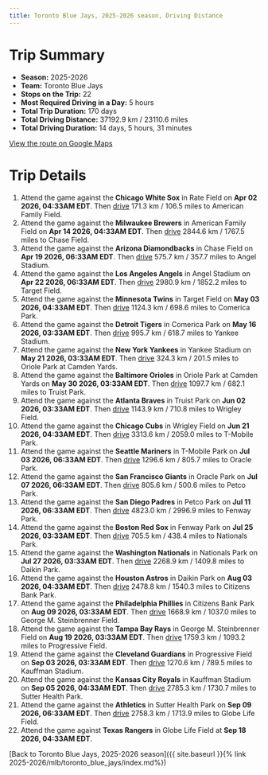 ```yaml
---
title: Toronto Blue Jays, 2025-2026 season, Driving Distance
---
```


# Trip Summary
- **Season:** 2025-2026
- **Team:** Toronto Blue Jays
- **Stops on the Trip:** 22
- **Most Required Driving in a Day:** 5 hours
- **Total Trip Duration:** 170 days
- **Total Driving Distance:** 37192.9 km / 23110.6 miles
- **Total Driving Duration:** 14 days, 5 hours, 31 minutes

[View the route on Google Maps](https://www.google.com/maps/dir/Rate+Field+Chicago/American+Family+Field+Milwaukee/Chase+Field+Phoenix/Angel+Stadium+Anaheim/Target+Field+Minneapolis/Comerica+Park+Detroit/Yankee+Stadium+Bronx/Oriole+Park+at+Camden+Yards+Baltimore/Truist+Park+Atlanta/Wrigley+Field+Chicago/T-Mobile+Park+Seattle/Oracle+Park+San+Francisco/Petco+Park+San+Diego/Fenway+Park+Boston/Nationals+Park+Washington/Daikin+Park+Houston/Citizens+Bank+Park+Philadelphia/George+M.+Steinbrenner+Field+Tampa/Progressive+Field+Cleveland/Kauffman+Stadium+Kansas+City/Sutter+Health+Park+Sacramento/Globe+Life+Field+Arlington)

# Trip Details
1. Attend the game against the **Chicago White Sox** in Rate Field on **Apr 02 2026, 04:33AM EDT**. Then [drive](https://www.google.com/maps/dir/Rate+Field+Chicago/American+Family+Field+Milwaukee) 171.3 km / 106.5 miles to American Family Field.
2. Attend the game against the **Milwaukee Brewers** in American Family Field on **Apr 14 2026, 04:33AM EDT**. Then [drive](https://www.google.com/maps/dir/American+Family+Field+Milwaukee/Chase+Field+Phoenix) 2844.6 km / 1767.5 miles to Chase Field.
3. Attend the game against the **Arizona Diamondbacks** in Chase Field on **Apr 19 2026, 06:33AM EDT**. Then [drive](https://www.google.com/maps/dir/Chase+Field+Phoenix/Angel+Stadium+Anaheim) 575.7 km / 357.7 miles to Angel Stadium.
4. Attend the game against the **Los Angeles Angels** in Angel Stadium on **Apr 22 2026, 06:33AM EDT**. Then [drive](https://www.google.com/maps/dir/Angel+Stadium+Anaheim/Target+Field+Minneapolis) 2980.9 km / 1852.2 miles to Target Field.
5. Attend the game against the **Minnesota Twins** in Target Field on **May 03 2026, 04:33AM EDT**. Then [drive](https://www.google.com/maps/dir/Target+Field+Minneapolis/Comerica+Park+Detroit) 1124.3 km / 698.6 miles to Comerica Park.
6. Attend the game against the **Detroit Tigers** in Comerica Park on **May 16 2026, 03:33AM EDT**. Then [drive](https://www.google.com/maps/dir/Comerica+Park+Detroit/Yankee+Stadium+Bronx) 995.7 km / 618.7 miles to Yankee Stadium.
7. Attend the game against the **New York Yankees** in Yankee Stadium on **May 21 2026, 03:33AM EDT**. Then [drive](https://www.google.com/maps/dir/Yankee+Stadium+Bronx/Oriole+Park+at+Camden+Yards+Baltimore) 324.3 km / 201.5 miles to Oriole Park at Camden Yards.
8. Attend the game against the **Baltimore Orioles** in Oriole Park at Camden Yards on **May 30 2026, 03:33AM EDT**. Then [drive](https://www.google.com/maps/dir/Oriole+Park+at+Camden+Yards+Baltimore/Truist+Park+Atlanta) 1097.7 km / 682.1 miles to Truist Park.
9. Attend the game against the **Atlanta Braves** in Truist Park on **Jun 02 2026, 03:33AM EDT**. Then [drive](https://www.google.com/maps/dir/Truist+Park+Atlanta/Wrigley+Field+Chicago) 1143.9 km / 710.8 miles to Wrigley Field.
10. Attend the game against the **Chicago Cubs** in Wrigley Field on **Jun 21 2026, 04:33AM EDT**. Then [drive](https://www.google.com/maps/dir/Wrigley+Field+Chicago/T-Mobile+Park+Seattle) 3313.6 km / 2059.0 miles to T-Mobile Park.
11. Attend the game against the **Seattle Mariners** in T-Mobile Park on **Jul 03 2026, 06:33AM EDT**. Then [drive](https://www.google.com/maps/dir/T-Mobile+Park+Seattle/Oracle+Park+San+Francisco) 1296.6 km / 805.7 miles to Oracle Park.
12. Attend the game against the **San Francisco Giants** in Oracle Park on **Jul 07 2026, 06:33AM EDT**. Then [drive](https://www.google.com/maps/dir/Oracle+Park+San+Francisco/Petco+Park+San+Diego) 805.6 km / 500.6 miles to Petco Park.
13. Attend the game against the **San Diego Padres** in Petco Park on **Jul 11 2026, 06:33AM EDT**. Then [drive](https://www.google.com/maps/dir/Petco+Park+San+Diego/Fenway+Park+Boston) 4823.0 km / 2996.9 miles to Fenway Park.
14. Attend the game against the **Boston Red Sox** in Fenway Park on **Jul 25 2026, 03:33AM EDT**. Then [drive](https://www.google.com/maps/dir/Fenway+Park+Boston/Nationals+Park+Washington) 705.5 km / 438.4 miles to Nationals Park.
15. Attend the game against the **Washington Nationals** in Nationals Park on **Jul 27 2026, 03:33AM EDT**. Then [drive](https://www.google.com/maps/dir/Nationals+Park+Washington/Daikin+Park+Houston) 2268.9 km / 1409.8 miles to Daikin Park.
16. Attend the game against the **Houston Astros** in Daikin Park on **Aug 03 2026, 04:33AM EDT**. Then [drive](https://www.google.com/maps/dir/Daikin+Park+Houston/Citizens+Bank+Park+Philadelphia) 2478.8 km / 1540.3 miles to Citizens Bank Park.
17. Attend the game against the **Philadelphia Phillies** in Citizens Bank Park on **Aug 09 2026, 03:33AM EDT**. Then [drive](https://www.google.com/maps/dir/Citizens+Bank+Park+Philadelphia/George+M.+Steinbrenner+Field+Tampa) 1668.9 km / 1037.0 miles to George M. Steinbrenner Field.
18. Attend the game against the **Tampa Bay Rays** in George M. Steinbrenner Field on **Aug 19 2026, 03:33AM EDT**. Then [drive](https://www.google.com/maps/dir/George+M.+Steinbrenner+Field+Tampa/Progressive+Field+Cleveland) 1759.3 km / 1093.2 miles to Progressive Field.
19. Attend the game against the **Cleveland Guardians** in Progressive Field on **Sep 03 2026, 03:33AM EDT**. Then [drive](https://www.google.com/maps/dir/Progressive+Field+Cleveland/Kauffman+Stadium+Kansas+City) 1270.6 km / 789.5 miles to Kauffman Stadium.
20. Attend the game against the **Kansas City Royals** in Kauffman Stadium on **Sep 05 2026, 04:33AM EDT**. Then [drive](https://www.google.com/maps/dir/Kauffman+Stadium+Kansas+City/Sutter+Health+Park+Sacramento) 2785.3 km / 1730.7 miles to Sutter Health Park.
21. Attend the game against the **Athletics** in Sutter Health Park on **Sep 09 2026, 06:33AM EDT**. Then [drive](https://www.google.com/maps/dir/Sutter+Health+Park+Sacramento/Globe+Life+Field+Arlington) 2758.3 km / 1713.9 miles to Globe Life Field.
22. Attend the game against **Texas Rangers** in Globe Life Field at **Sep 18 2026, 04:33AM EDT**.

[Back to Toronto Blue Jays, 2025-2026 season]({{ site.baseurl }}{% link 2025-2026/mlb/toronto_blue_jays/index.md%})
